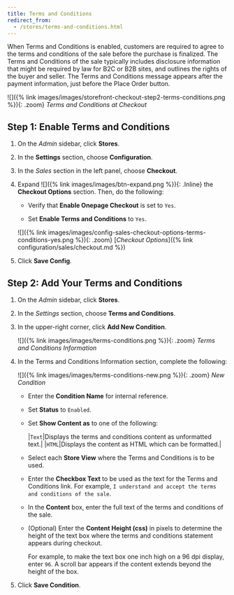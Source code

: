 ```yaml
---
title: Terms and Conditions
redirect_from:
  - /stores/terms-and-conditions.html
---
```


When Terms and Conditions is enabled, customers are required to agree to the terms and conditions of the sale before the purchase is finalized. The Terms and Conditions of the sale typically includes disclosure information that might be required by law for B2C or B2B sites, and outlines the rights of the buyer and seller. The Terms and Conditions message appears after the payment information, just before the Place Order button.

![]({% link images/images/storefront-checkout-step2-terms-conditions.png %}){: .zoom}
_Terms and Conditions at Checkout_

## Step 1: Enable Terms and Conditions

1. On the _Admin_ sidebar, click **Stores**.

1. In the **Settings** section, choose **Configuration**.

1. In the _Sales_ section in the left panel, choose **Checkout**.

1. Expand ![]({% link images/images/btn-expand.png %}){: .Inline} the **Checkout Options** section. Then, do the following:

    - Verify that **Enable Onepage Checkout** is set to `Yes`.

    - Set **Enable Terms and Conditions** to `Yes`.

    ![]({% link images/images/config-sales-checkout-options-terms-conditions-yes.png %}){: .zoom}
    [_Checkout Options_]({% link configuration/sales/checkout.md %})

1. Click **Save Config**.

## Step 2: Add Your Terms and Conditions

1. On the _Admin_ sidebar, click **Stores**.

1. In the _Settings_ section, choose **Terms and Conditions**.

1. In the upper-right corner, click **Add New Condition**.

    ![]({% link images/images/terms-conditions.png %}){: .zoom}
    _Terms and Conditions Information_

1. In the Terms and Conditions Information section, complete the following:

    ![]({% link images/images/terms-conditions-new.png %}){: .zoom}
    _New Condition_

    - Enter the **Condition Name** for internal reference.

    - Set **Status** to `Enabled`.

    - Set **Show Content as** to one of the following:

        |`Text`|Displays the terms and conditions content as unformatted text.|
        |`HTML`|Displays the content as HTML which can be formatted.|

    - Select each **Store View** where the Terms and Conditions is to be used.

    - Enter the **Checkbox Text** to be used as the text for the Terms and Conditions link. For example, `I understand and accept the terms and conditions of the sale`.

    - In the **Content** box, enter the full text of the terms and conditions of the sale.

    - (Optional) Enter the **Content Height (css)** in pixels to determine the height of the text box where the terms and conditions statement appears during checkout.

        For example, to make the text box one inch high on a 96 dpi display, enter `96`. A scroll bar appears if the content extends beyond the height of the box.

1. Click **Save Condition**.
